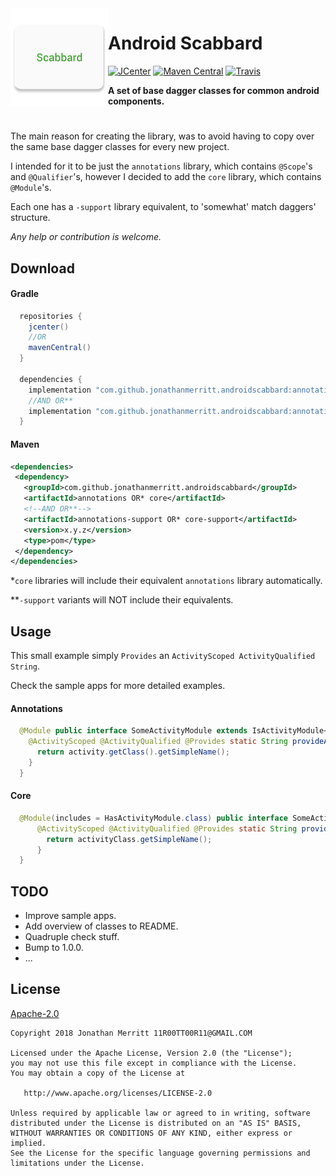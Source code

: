 <img src="/app/src/main/ic_launcher-web.png" width="156" align="left"/>

# Android Scabbard
[![JCenter][J-CENTER-SVG]][J-CENTER]
[![Maven Central][MAVEN-SVG]][MAVEN]
[![Travis][TRAVIS-CI-SVG]][TRAVIS-CI]


**A set of base dagger classes for common android components.**

#
The main reason for creating the library, was to avoid having to copy over the same base dagger classes for
every new project.

I intended for it to be just the `annotations` library, which contains `@Scope`'s and `@Qualifier`'s, however
I decided to add the `core` library, which contains `@Module`'s. 

Each one has a `-support` library equivalent, to 'somewhat' match daggers' structure.

_Any help or contribution is welcome._

## Download
#### Gradle
```groovy
  repositories {
    jcenter()
    //OR
    mavenCentral()
  }
 
  dependencies {
    implementation "com.github.jonathanmerritt.androidscabbard:annotations OR* core:x.y.z"    
    //AND OR**
    implementation "com.github.jonathanmerritt.androidscabbard:annotations-support OR* core-support:x.y.z"
  }
```

#### Maven
```xml
<dependencies>
 <dependency>
   <groupId>com.github.jonathanmerritt.androidscabbard</groupId>
   <artifactId>annotations OR* core</artifactId>
   <!--AND OR**-->
   <artifactId>annotations-support OR* core-support</artifactId>
   <version>x.y.z</version>
   <type>pom</type>
 </dependency>
</dependencies>
```

*`core` libraries will include their equivalent `annotations` library automatically.

**`-support` variants will NOT include their equivalents.


## Usage
This small example simply `Provides` an `ActivityScoped ActivityQualified String`.

Check the sample apps for more detailed examples.
 
#### Annotations
```java
  @Module public interface SomeActivityModule extends IsActivityModule<SomeActivity> {
    @ActivityScoped @ActivityQualified @Provides static String provideActivityTag(Activity activity) {
      return activity.getClass().getSimpleName();
    }
  }
```

#### Core
```java
  @Module(includes = HasActivityModule.class) public interface SomeActivityModule extends IsActivityModule<SomeActivity> {
      @ActivityScoped @ActivityQualified @Provides static String provideActivityTag(@ActivityQualified Class<?> activityClass) {
        return activityClass.getSimpleName();
      }
  }
```

## TODO
- Improve sample apps.
- Add overview of classes to README.
- Quadruple check stuff.
- Bump to 1.0.0.
- ...

## License
[Apache-2.0][LICENSE]

    Copyright 2018 Jonathan Merritt 11R00TT00R11@GMAIL.COM
    
    Licensed under the Apache License, Version 2.0 (the "License");
    you may not use this file except in compliance with the License.
    You may obtain a copy of the License at

       http://www.apache.org/licenses/LICENSE-2.0

    Unless required by applicable law or agreed to in writing, software
    distributed under the License is distributed on an "AS IS" BASIS,
    WITHOUT WARRANTIES OR CONDITIONS OF ANY KIND, either express or implied.
    See the License for the specific language governing permissions and
    limitations under the License.

[J-CENTER-SVG]:https://api.bintray.com/packages/jonathanmerritt/AndroidScabbard/annotations/images/download.svg
[J-CENTER]:https://api.bintray.com/packages/jonathanmerritt/AndroidScabbard/annotations/
[MAVEN-SVG]: https://maven-badges.herokuapp.com/maven-central/com.github.jonathanmerritt.androidscabbard/annotations/badge.svg
[MAVEN]: https://maven-badges.herokuapp.com/maven-central/com.github.jonathanmerritt.androidscabbard/annotations/
[TRAVIS-CI-SVG]: https://travis-ci.org/JonathanMerritt/AndroidScabbard.svg?branch=master
[TRAVIS-CI]: https://travis-ci.org/JonathanMerritt/AndroidScabbard
[RELEASES]: https://github.com/JonathanMerritt/AndroidScabbard/releases
[LICENSE]: https://github.com/JonathanMerritt/AndroidScabbard/blob/master/LICENSE.txt
